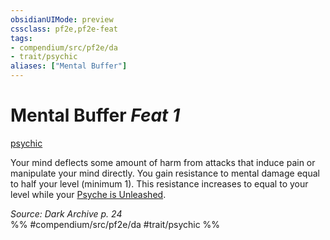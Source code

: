 ```yaml
---
obsidianUIMode: preview
cssclass: pf2e,pf2e-feat
tags:
- compendium/src/pf2e/da
- trait/psychic
aliases: ["Mental Buffer"]
---
```

# Mental Buffer  *Feat 1*  
[psychic](../../rules/traits/psychic-da.md)  


Your mind deflects some amount of harm from attacks that induce pain or manipulate your mind directly. You gain resistance to mental damage equal to half your level (minimum 1). This resistance increases to equal to your level while your [Psyche is Unleashed](../../rules/actions/unleash-psyche-da.md).

*Source: Dark Archive p. 24*  
%% #compendium/src/pf2e/da #trait/psychic %%